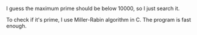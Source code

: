 I guess the maximum prime should be below 10000, so I just search it.

To check if it's prime, I use Miller-Rabin algorithm in C. The program is fast enough.
